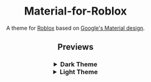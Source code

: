 <h1 align = "center"> Material-for-Roblox </h1>
<p align = "center"> A theme for <a href = "https://www.roblox.com/">Roblox</a> based on <a href = "https://m3.material.io/">Google's Material design</a>. </p>

<h2 align = "center"> Previews </h2>
<p align = "center">
  <h3><details>
    <summary align = "center">Dark Theme</summary>
    <h5>
      • Home Page
      <img src = "preview-files/dark-home.png" alt = "Dark Theme Home Page Preview" style = "width: 100%">
      • Game Page
      <img src = "preview-files/dark-game.png" alt = "Dark Theme Game Page Preview" style = "width: 100%">
      • Friends (Connections) Page
      <img src = "preview-files/dark-friends.png" alt = "Dark Theme Friends (Connections) Page Preview" style = "width: 100%">
      • Profile Page
      <img src = "preview-files/dark-profile.png" alt = "Dark Theme Profile Page Preview" style = "width: 100%">
    </h5>
  </details>
  <details>
    <summary align = "center">Light Theme</summary>
    <h5>
      • Home Page
      <img src = "preview-files/light-home.png" alt = "Light Theme Home Page Preview" style = "width: 100%">
      • Game Page
      <img src = "preview-files/light-game.png" alt = "Light Theme Game Page Preview" style = "width: 100%">
      • Friends (Connections) Page
      <img src = "preview-files/light-friends.png" alt = "Light Theme Friends (Connections) Page Preview" style = "width: 100%">
      • Profile Page
      <img src = "preview-files/light-profile.png" alt = "Light Theme Profile Page Preview" style = "width: 100%">
    </h5>
  </details></h3>
</p>
